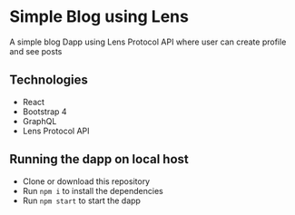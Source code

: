 # Simple Blog using Lens
A simple blog Dapp using Lens Protocol API where user can create profile and see posts

## Technologies
- React
- Bootstrap 4
- GraphQL
- Lens Protocol API

## Running the dapp on local host
- Clone or download this repository
- Run `npm i` to install the dependencies
- Run `npm start` to start the dapp